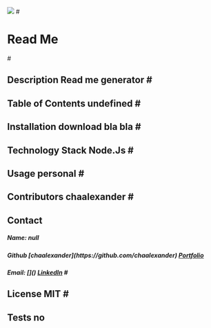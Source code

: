 
  <img src="https://avatars1.githubusercontent.com/u/59755481?v=4">
# <h1>Read Me</h1>   
# <h2> Description
 Read me generator   
#<h2> Table of Contents
undefined  
#<h2> Installation
download bla bla          
# <h2> Technology Stack          
Node.Js          
# <h2>Usage
personal    
#<h2> Contributors
chaalexander
# <h2> Contact          
<h5> Name: null          
<h5> Github [chaalexander](https://github.com/chaalexander)  
<a href= "https://chaalexander.github.io/">Portfolio</a>  
<h5>Email: []()          
<a href= "https://www.linkedin.com/cha-alexander" target="_blank">LinkedIn</a>    
# <h2> License
MIT        
#<h2>Tests
no